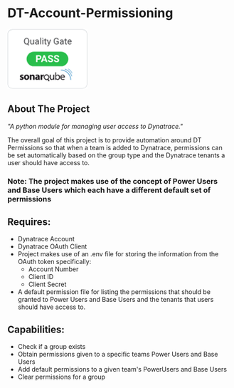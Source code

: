# DT-Account-Permissioning
![Quality gate](./image/quality_gate.png?raw=true)


## About The Project
<i>"A python module for managing user access to Dynatrace."</i>


The overall goal of this project is to provide automation around DT Permissions so that when a team is added to Dynatrace, permissions can be set automatically based on the group type and the Dynatrace tenants a user should have access to. 

### Note: The project makes use of the concept of Power Users and Base Users which each have a different default set of permissions

## Requires:
+ Dynatrace Account
+ Dynatrace OAuth Client
+ Project makes use of an .env file for storing the information from the OAuth token specifically:
    + Account Number
    + Client ID
    + Client Secret 
+ A default permission file for listing the permissions that should be granted to Power Users and Base Users and the tenants that users should have access to.

## Capabilities: 
+ Check if a group exists
+ Obtain permissions given to a specific teams Power Users and Base Users 
+ Add default permissions to a given team's PowerUsers and Base Users 
+ Clear permissions for a group
